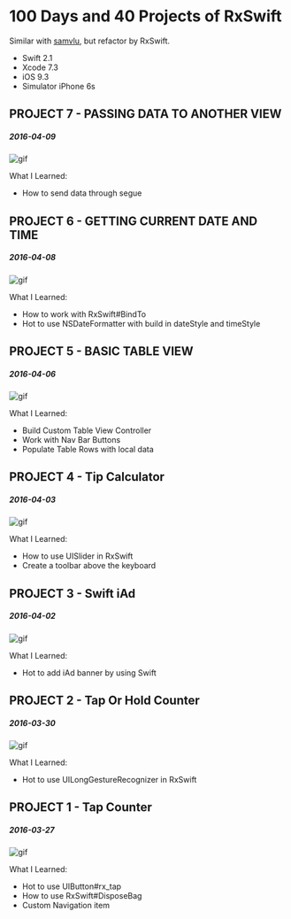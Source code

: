 # 100 Days and 40 Projects of RxSwift
Similar with [samvlu](http://samvlu.com/index.html), but refactor by RxSwift.

- Swift 2.1
- Xcode 7.3
- iOS 9.3
- Simulator iPhone 6s 

## PROJECT 7 - PASSING DATA TO ANOTHER VIEW
##### 2016-04-09

![gif](gifs/7-PassingDataToAnotherView.gif)

What I Learned:

- How to send data through segue

## PROJECT 6 - GETTING CURRENT DATE AND TIME
##### 2016-04-08

![gif](gifs/6-GettingCurrentDateAndTime.gif)

What I Learned:

- How to work with RxSwift#BindTo
- Hot to use NSDateFormatter with build in dateStyle and timeStyle


## PROJECT 5 - BASIC TABLE VIEW
##### 2016-04-06

![gif](gifs/5-BasicTableView.png)

What I Learned:

- Build Custom Table View Controller
- Work with Nav Bar Buttons
- Populate Table Rows with local data

## PROJECT 4 - Tip Calculator
##### 2016-04-03

![gif](gifs/4-tip-calculator.gif)

What I Learned:

- How to use UISlider in RxSwift
- Create a toolbar above the keyboard

## PROJECT 3 - Swift iAd
##### 2016-04-02

![gif](gifs/3-swift-iad.gif)

What I Learned:

- Hot to add iAd banner by using Swift

## PROJECT 2 - Tap Or Hold Counter
##### 2016-03-30

![gif](gifs/2-tap-or-hold-counter.gif)

What I Learned:

- Hot to use UILongGestureRecognizer in RxSwift



## PROJECT 1 - Tap Counter
##### 2016-03-27

![gif](gifs/1-tap-counter.gif)

What I Learned:

- Hot to use UIButton#rx_tap
- How to use RxSwift#DisposeBag
- Custom Navigation item

